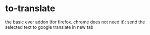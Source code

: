 # to-translate
the basic ever addon (for firefox. chrome does not need it): send the selected text to google translate in new tab
